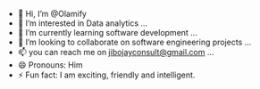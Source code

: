 - 👋 Hi, I’m @Olamify
- 👀 I’m interested in Data analytics ...
- 🌱 I’m currently learning software development ...
- 💞️ I’m looking to collaborate on software engineering projects ...
- 📫 you can reach me on jibojayconsult@gmail.com ...
- 😄 Pronouns: Him
- ⚡ Fun fact: I am exciting, friendly and intelligent.

<!---
JIBOJAY/JIBOJAY is a ✨ special ✨ repository because its `README.md` (this file) appears on your GitHub profile.
You can click the Preview link to take a look at your changes.
--->
